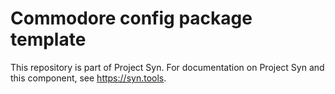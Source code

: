 # Commodore config package template

This repository is part of Project Syn.
For documentation on Project Syn and this component, see https://syn.tools.
